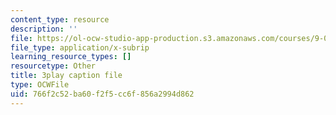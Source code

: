 ```yaml
---
content_type: resource
description: ''
file: https://ol-ocw-studio-app-production.s3.amazonaws.com/courses/9-00sc-introduction-to-psychology-fall-2011/766f2c52ba60f2f5cc6f856a2994d862_v4ur5mna060.srt
file_type: application/x-subrip
learning_resource_types: []
resourcetype: Other
title: 3play caption file
type: OCWFile
uid: 766f2c52-ba60-f2f5-cc6f-856a2994d862
---
```

